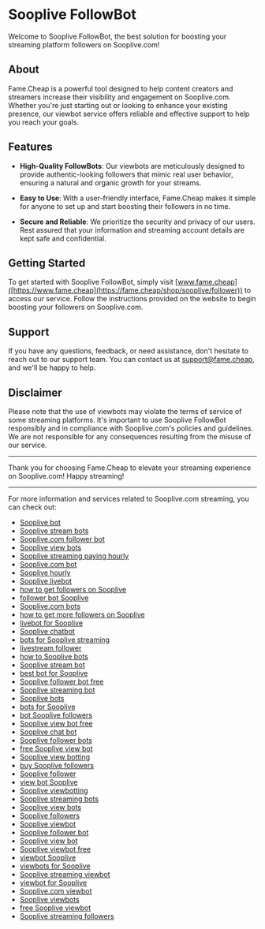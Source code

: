 # Sooplive FollowBot

Welcome to Sooplive FollowBot, the best solution for boosting your streaming platform followers on Sooplive.com! 

## About

Fame.Cheap is a powerful tool designed to help content creators and streamers increase their visibility and engagement on Sooplive.com. Whether you're just starting out or looking to enhance your existing presence, our viewbot service offers reliable and effective support to help you reach your goals.

## Features

- **High-Quality FollowBots**: Our viewbots are meticulously designed to provide authentic-looking followers that mimic real user behavior, ensuring a natural and organic growth for your streams.
  
- **Easy to Use**: With a user-friendly interface, Fame.Cheap makes it simple for anyone to set up and start boosting their followers in no time.

- **Secure and Reliable**: We prioritize the security and privacy of our users. Rest assured that your information and streaming account details are kept safe and confidential.

## Getting Started

To get started with Sooplive FollowBot, simply visit [www.fame.cheap]([https://www.fame.cheap](https://fame.cheap/shop/sooplive/follower)) to access our service. Follow the instructions provided on the website to begin boosting your followers on Sooplive.com.

## Support

If you have any questions, feedback, or need assistance, don't hesitate to reach out to our support team. You can contact us at [support@fame.cheap](mailto:support@fame.cheap), and we'll be happy to help.

## Disclaimer

Please note that the use of viewbots may violate the terms of service of some streaming platforms. It's important to use Sooplive FollowBot responsibly and in compliance with Sooplive.com's policies and guidelines. We are not responsible for any consequences resulting from the misuse of our service.

---

Thank you for choosing Fame.Cheap to elevate your streaming experience on Sooplive.com! Happy streaming!

---

For more information and services related to Sooplive.com streaming, you can check out:

- [Sooplive bot](https://fame.cheap/shop/sooplive/follower)
- [Sooplive stream bots](https://fame.cheap/shop/sooplive/follower)
- [Sooplive.com follower bot](https://fame.cheap/shop/sooplive/follower)
- [Sooplive view bots](https://fame.cheap/shop/sooplive/follower)
- [Sooplive streaming paying hourly](https://fame.cheap/shop/sooplive/follower)
- [Sooplive.com bot](https://fame.cheap/shop/sooplive/follower)
- [Sooplive hourly](https://fame.cheap/shop/sooplive/follower)
- [Sooplive livebot](https://fame.cheap/shop/sooplive/follower)
- [how to get followers on Sooplive](https://fame.cheap/shop/sooplive/follower)
- [follower bot Sooplive](https://fame.cheap/shop/sooplive/follower)
- [Sooplive.com bots](https://fame.cheap/shop/sooplive/follower)
- [how to get more followers on Sooplive](https://fame.cheap/shop/sooplive/follower)
- [livebot for Sooplive](https://fame.cheap/shop/sooplive/follower)
- [Sooplive chatbot](https://fame.cheap/shop/sooplive/follower)
- [bots for Sooplive streaming](https://fame.cheap/shop/sooplive/follower)
- [livestream follower](https://fame.cheap/shop/sooplive/follower)
- [how to Sooplive bots](https://fame.cheap/shop/sooplive/follower)
- [Sooplive stream bot](https://fame.cheap/shop/sooplive/follower)
- [best bot for Sooplive](https://fame.cheap/shop/sooplive/follower)
- [Sooplive follower bot free](https://fame.cheap/shop/sooplive/follower)
- [Sooplive streaming bot](https://fame.cheap/shop/sooplive/follower)
- [Sooplive bots](https://fame.cheap/shop/sooplive/follower)
- [bots for Sooplive](https://fame.cheap/shop/sooplive/follower)
- [bot Sooplive followers](https://fame.cheap/shop/sooplive/follower)
- [Sooplive view bot free](https://fame.cheap/shop/sooplive/follower)
- [Sooplive chat bot](https://fame.cheap/shop/sooplive/follower)
- [Sooplive follower bots](https://fame.cheap/shop/sooplive/follower)
- [free Sooplive view bot](https://fame.cheap/shop/sooplive/follower)
- [Sooplive view botting](https://fame.cheap/shop/sooplive/follower)
- [buy Sooplive followers](https://fame.cheap/shop/sooplive/follower)
- [Sooplive follower](https://fame.cheap/shop/sooplive/follower)
- [view bot Sooplive](https://fame.cheap/shop/sooplive/follower)
- [Sooplive viewbotting](https://fame.cheap/shop/sooplive/follower)
- [Sooplive streaming bots](https://fame.cheap/shop/sooplive/follower)
- [Sooplive view bots](https://fame.cheap/shop/sooplive/follower)
- [Sooplive followers](https://fame.cheap/shop/sooplive/follower)
- [Sooplive viewbot](https://fame.cheap/shop/sooplive/follower)
- [Sooplive follower bot](https://fame.cheap/shop/sooplive/follower)
- [Sooplive view bot](https://fame.cheap/shop/sooplive/follower)
- [Sooplive viewbot free](https://fame.cheap/shop/sooplive/follower)
- [viewbot Sooplive](https://fame.cheap/shop/sooplive/follower)
- [viewbots for Sooplive](https://fame.cheap/shop/sooplive/follower)
- [Sooplive streaming viewbot](https://fame.cheap/shop/sooplive/follower)
- [viewbot for Sooplive](https://fame.cheap/shop/sooplive/follower)
- [Sooplive.com viewbot](https://fame.cheap/shop/sooplive/follower)
- [Sooplive viewbots](https://fame.cheap/shop/sooplive/follower)
- [free Sooplive viewbot](https://fame.cheap/shop/sooplive/follower)
- [Sooplive streaming followers](https://fame.cheap/shop/sooplive/follower)
